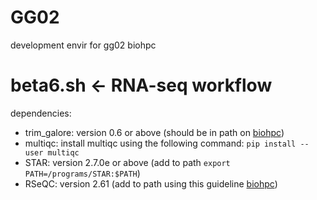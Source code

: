 # GG02
development envir for gg02 biohpc


# beta6.sh <- RNA-seq workflow
dependencies:
  - trim_galore: version 0.6 or above (should be in path on [biohpc](https://biohpc.cornell.edu/lab/userguide.aspx?a=software&i=663#c))
  - multiqc: install multiqc using the following command:
      `pip install --user multiqc`  
  - STAR: version 2.7.0e or above (add to path `export PATH=/programs/STAR:$PATH`)
  - RSeQC: version 2.61 (add to path using this guideline [biohpc](https://biohpc.cornell.edu/lab/userguide.aspx?a=software&i=135#c))

